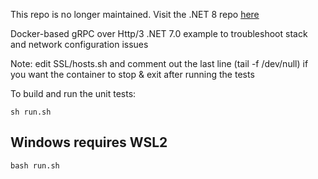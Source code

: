 
This repo is no longer maintained.  Visit the .NET 8 repo [here](https://github.com/gradx/GrpcHttp3Net80Demo)

Docker-based gRPC over Http/3 .NET 7.0 example to troubleshoot stack and network configuration issues

Note: edit SSL/hosts.sh and comment out the last line (tail -f /dev/null) if you want the container to stop & exit after running the tests

To build and run the unit tests:

`sh run.sh`

## Windows requires WSL2
`bash run.sh`
